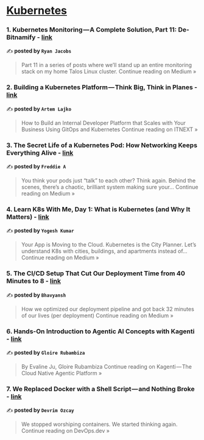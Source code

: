 
<h1><a href=https://medium.com/tag/kubernetes/recommended target="_blank" rel="noopener noreferrer">Kubernetes</a></h1>
<h3>1. Kubernetes Monitoring — A Complete Solution, Part 11: De-Bitnamify - <a href="https://medium.com/@ryanjjacobs/kubernetes-monitoring-a-complete-solution-part-11-de-bitnamify-a7daa1a86a4f?source=rss------kubernetes-5" target="_blank" rel="noopener noreferrer">link</a></h3>

✍️ **posted by `Ryan Jacobs`**

<blockquote>Part 11 in a series of posts where we’ll stand up an entire monitoring stack on my home Talos Linux cluster.
Continue reading on Medium »</blockquote>

<h3>2. Building a Kubernetes Platform — Think Big, Think in Planes - <a href="https://itnext.io/building-a-kubernetes-platform-think-big-think-in-planes-ede8bcba295f?source=rss------kubernetes-5" target="_blank" rel="noopener noreferrer">link</a></h3>

✍️ **posted by `Artem Lajko`**

<blockquote>How to Build an Internal Developer Platform that Scales with Your Business Using GitOps and Kubernetes
Continue reading on ITNEXT »</blockquote>

<h3>3.  The Secret Life of a Kubernetes Pod: How Networking Keeps Everything Alive - <a href="https://medium.com/@sajitharasathurai2/the-secret-life-of-a-kubernetes-pod-how-networking-keeps-everything-alive-581446261c58?source=rss------kubernetes-5" target="_blank" rel="noopener noreferrer">link</a></h3>

✍️ **posted by `Freddie A`**

<blockquote>You think your pods just “talk” to each other? Think again. Behind the scenes, there’s a chaotic, brilliant system making sure your…
Continue reading on Medium »</blockquote>

<h3>4. Learn K8s With Me, Day 1: What is Kubernetes (and Why It Matters) - <a href="https://medium.com/@ygsh0816/learn-k8s-with-me-day-1-what-is-kubernetes-and-why-it-matters-bfcc02f41884?source=rss------kubernetes-5" target="_blank" rel="noopener noreferrer">link</a></h3>

✍️ **posted by `Yogesh Kumar`**

<blockquote>Your App is Moving to the Cloud. Kubernetes is the City Planner. Let’s understand K8s with cities, buildings, and apartments instead of…
Continue reading on Medium »</blockquote>

<h3>5. The CI/CD Setup That Cut Our Deployment Time from 40 Minutes to 8 - <a href="https://bhavyansh001.medium.com/the-ci-cd-setup-that-cut-our-deployment-time-from-40-minutes-to-8-27b69f6fd5a7?source=rss------kubernetes-5" target="_blank" rel="noopener noreferrer">link</a></h3>

✍️ **posted by `Bhavyansh`**

<blockquote>How we optimized our deployment pipeline and got back 32 minutes of our lives (per deployment)
Continue reading on Medium »</blockquote>

<h3>6. Hands-On Introduction to Agentic AI Concepts with Kagenti - <a href="https://medium.com/kagenti-the-agentic-platform/hands-on-introduction-to-agentic-ai-concepts-with-kagenti-d70f15aa9051?source=rss------kubernetes-5" target="_blank" rel="noopener noreferrer">link</a></h3>

✍️ **posted by `Gloire Rubambiza`**

<blockquote>By Evaline Ju, Gloire Rubambiza
Continue reading on Kagenti — The Cloud Native Agentic Platform »</blockquote>

<h3>7. We Replaced Docker with a Shell Script — and Nothing Broke - <a href="https://blog.devops.dev/we-replaced-docker-with-a-shell-script-and-nothing-broke-052323925502?source=rss------kubernetes-5" target="_blank" rel="noopener noreferrer">link</a></h3>

✍️ **posted by `Devrim Ozcay`**

<blockquote>We stopped worshiping containers. We started thinking again.
Continue reading on DevOps.dev »</blockquote>

